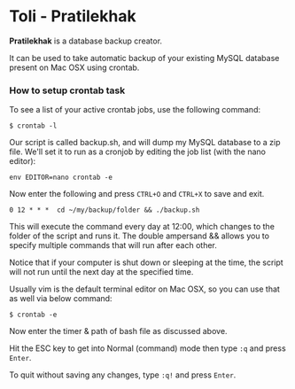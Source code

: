 # Toli - Pratilekhak

**Pratilekhak** is a database backup creator.

It can be used to take automatic backup of your existing MySQL database present on Mac OSX using crontab.

### How to setup crontab task

To see a list of your active crontab jobs, use the following command:

```
$ crontab -l
```

Our script is called backup.sh, and will dump my MySQL database to a zip file. We'll set it to run as a cronjob by editing the job list (with the nano editor):

```
env EDITOR=nano crontab -e
```

Now enter the following and press ```CTRL+O``` and ```CTRL+X``` to save and exit.

```
0 12 * * *  cd ~/my/backup/folder && ./backup.sh
```

This will execute the command every day at 12:00, which changes to the folder of the script and runs it. The double ampersand && allows you to specify multiple commands that will run after each other.

Notice that if your computer is shut down or sleeping at the time, the script will not run until the next day at the specified time.

Usually vim is the default terminal editor on Mac OSX, so you can use that as well via below command:

```
$ crontab -e
```

Now enter the timer & path of bash file as discussed above.

Hit the ESC key to get into Normal (command) mode then type ```:q``` and press ```Enter```.

To quit without saving any changes, type ```:q!``` and press ```Enter```.

